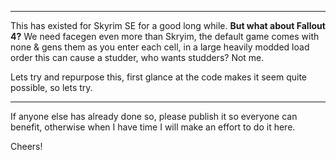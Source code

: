 _________________________________________________________________________________________________________

This has existed for Skyrim SE for a good long while.
**But what about Fallout 4?** 
We need facegen even more than Skryim, the default game comes with none & gens them as you enter each cell, in a large heavily modded load order this can cause a studder, who wants studders? Not me.

Lets try and repurpose this, first glance at the code makes it seem quite possible, so lets try.
_________________________________________________________________________________________________________

If anyone else has already done so, please publish it so everyone can benefit, 
otherwise when I have time I will make an effort to do it here.

Cheers!
